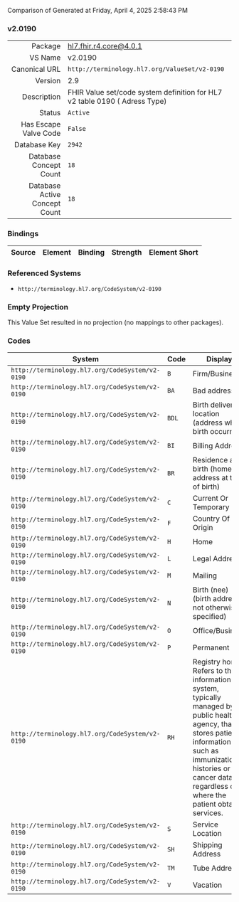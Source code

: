 Comparison of 
Generated at Friday, April 4, 2025 2:58:43 PM

### v2.0190

|      |     |
| ---: | --- |
| Package | hl7.fhir.r4.core@4.0.1 |
| VS Name | v2.0190 |
| Canonical URL | `http://terminology.hl7.org/ValueSet/v2-0190` |
| Version | 2.9 |
| Description | FHIR Value set/code system definition for HL7 v2 table 0190 ( Adress Type) |
| Status | `Active` |
| Has Escape Valve Code | `False` |
| Database Key | `2942` |
| Database Concept Count | `18` |
| Database Active Concept Count | `18` |
### Bindings

| Source | Element | Binding | Strength | Element Short |
| ------ | ------- | ------- | -------- | ------------- |

### Referenced Systems

* `http://terminology.hl7.org/CodeSystem/v2-0190`
### Empty Projection

This Value Set resulted in no projection (no mappings to other packages).

### Codes

| System | Code | Display |
| ------ | ---- | ------- |
| `http://terminology.hl7.org/CodeSystem/v2-0190` | `B` | Firm/Business |
| `http://terminology.hl7.org/CodeSystem/v2-0190` | `BA` | Bad address |
| `http://terminology.hl7.org/CodeSystem/v2-0190` | `BDL` | Birth delivery location  (address where birth occurred) |
| `http://terminology.hl7.org/CodeSystem/v2-0190` | `BI` | Billing Address |
| `http://terminology.hl7.org/CodeSystem/v2-0190` | `BR` | Residence at birth (home address at time of birth) |
| `http://terminology.hl7.org/CodeSystem/v2-0190` | `C` | Current Or Temporary |
| `http://terminology.hl7.org/CodeSystem/v2-0190` | `F` | Country Of Origin |
| `http://terminology.hl7.org/CodeSystem/v2-0190` | `H` | Home |
| `http://terminology.hl7.org/CodeSystem/v2-0190` | `L` | Legal Address |
| `http://terminology.hl7.org/CodeSystem/v2-0190` | `M` | Mailing |
| `http://terminology.hl7.org/CodeSystem/v2-0190` | `N` | Birth (nee)  (birth address, not otherwise specified) |
| `http://terminology.hl7.org/CodeSystem/v2-0190` | `O` | Office/Business |
| `http://terminology.hl7.org/CodeSystem/v2-0190` | `P` | Permanent |
| `http://terminology.hl7.org/CodeSystem/v2-0190` | `RH` | Registry home. Refers to the information system, typically managed by a public health agency, that stores patient information such as immunization histories or cancer data, regardless of where the patient obtains services. |
| `http://terminology.hl7.org/CodeSystem/v2-0190` | `S` | Service Location |
| `http://terminology.hl7.org/CodeSystem/v2-0190` | `SH` | Shipping Address |
| `http://terminology.hl7.org/CodeSystem/v2-0190` | `TM` | Tube Address |
| `http://terminology.hl7.org/CodeSystem/v2-0190` | `V` | Vacation |
